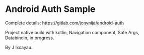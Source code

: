 # Android Auth Sample

Complete details: https://gitlab.com/jonynija/android-auth

Project native build with kotlin, Navigation component, Safe Args, Databindin, in progress.

By J Ixcayau.
